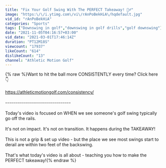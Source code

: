 ```yaml
---
title: "Fix Your Golf Swing With The PERFECT Takeaway! 🏌️‍♂️"
image: "https:\/\/i.ytimg.com\/vi\/rAnPoBekHiA\/hqdefault.jpg"
vid_id: "rAnPoBekHiA"
categories: "Sports"
tags: ["Downswing in golf","downswing in golf drills","golf downswing"]
date: "2021-11-05T04:16:57+03:00"
vid_date: "2021-03-01T17:46:14Z"
duration: "PT12M18S"
viewcount: "17937"
likeCount: "614"
dislikeCount: "13"
channel: "Athletic Motion Golf"
---
```

{% raw %}Want to hit the ball more CONSISTENTLY every time? Click here 👇<br /><br /><a rel="nofollow" target="blank" href="https://athleticmotiongolf.com/consistency/">https://athleticmotiongolf.com/consistency/</a><br /><br />---------------------------------<br /><br />Today's video is focused on WHEN we see someone's golf swing typically go off the rails. <br /><br />It's not on impact. It's not on transition. It happens during the TAKEAWAY! <br /><br />This is not a grip &amp; set up video - but the place we see most swings start to derail are within two feet of the backswing. <br /><br />That's what today's video is all about - teaching you how to make the PERFECT takeaway!{% endraw %}
